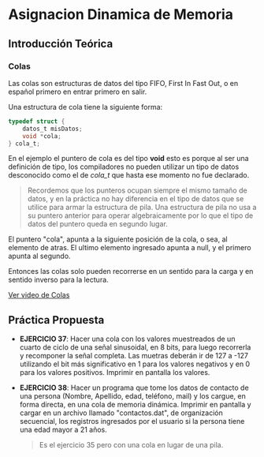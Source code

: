 # Asignacion Dinamica de Memoria

## Introducción Teórica
### Colas

Las colas son estructuras de datos del tipo FIFO, First In Fast Out, o en español primero en entrar primero en salir.

Una estructura de cola tiene la siguiente forma:

```c
typedef struct {
    datos_t misDatos;
    void *cola;
} cola_t;
```

En el ejemplo el puntero de cola es del tipo __void__ esto es porque al ser una definición de tipo, los compiladores no pueden utilizar un tipo de datos desconocido como el de *cola_t* que hasta ese momento no fue declarado.

> Recordemos que los punteros ocupan siempre el mismo tamaño de datos, y en la práctica no hay diferencia en el tipo de datos que se utilice para armar la estructura de pila. Una estructura de pila no usa a su puntero anterior para operar algebraicamente por lo que el tipo de datos del puntero queda en segundo lugar. 

El puntero "cola", apunta a la siguiente posición de la cola, o sea, al elemento de atras. El ultimo elemento ingresado apunta a null, y el primero apunta al segundo.

Entonces las colas solo pueden recorrerse en un sentido para la carga y en sentido inverso para la lectura.

[Ver video de Colas](https://www.youtube.com/watch?v=HXF2VXBWzd0)


## Práctica Propuesta


- __EJERCICIO 37__:
  Hacer una cola con los valores muestreados de un cuarto de ciclo de una señal sinusoidal, en 8 bits, para luego recorrerla y recomponer la señal completa. Las muetras deberán ir de 127 a -127 utilizando el bit más significativo en 1 para los valores negativos y en 0 para los valores positivos. Imprimir en pantalla los valores.

- __EJERCICIO 38__: 
    Hacer un programa que tome los datos de contacto de una persona (Nombre, Apellido, edad, teléfono, mail) y los cargue, en forma directa, en una cola de memoria dinámica. Imprimir en pantalla y cargar en un archivo llamado "contactos.dat", de organización secuencial, los registros ingresados por el usuario si la persona tiene una edad mayor a 21 años.
    > Es el ejercicio 35 pero con una cola en lugar de una pila.